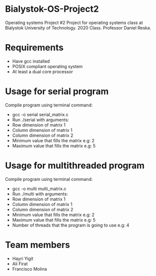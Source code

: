 # Bialystok-OS-Project2
Operating systems Project #2
Project for operating systems class at Bialystok University of Technology. 2020 Class. 
Professor Daniel Reska.

# Requirements 
* Have gcc installed
* POSIX compliant operating system
* At least a dual core processor

# Usage for serial program
Compile program using terminal command: 
* gcc -o serial serial_matrix.c
* Run ./serial with arguments:
* Row dimension of matrix 1
* Column dimension of matrix 1
* Column dimension of matrix 2
* Minimum value that fills the matrix e.g: 2
* Maximum value that fills the matrix e.g: 5

# Usage for multithreaded program
Compile program using terminal command: 
* gcc -o multi multi_matrix.c
* Run ./multi with arguments:
* Row dimension of matrix 1
* Column dimension of matrix 1
* Column dimension of matrix 2
* Minimum value that fills the matrix e.g: 2
* Maximum value that fills the matrix e.g: 5
* Number of threads that the program is going to use e.g: 4

# Team members
- Hayri Yigit
- Ali Firat
- Francisco Molina
